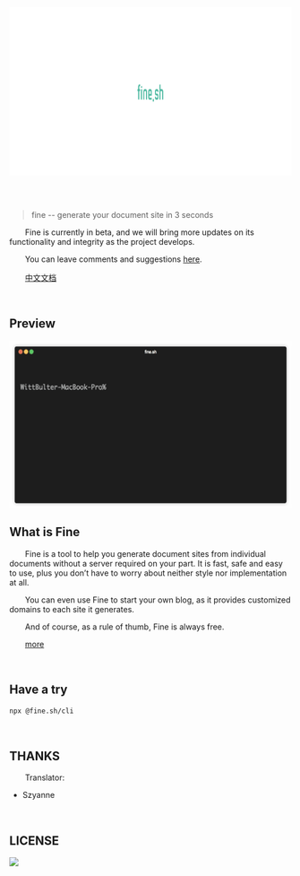 <p align="center" height="250">
  <img height="300" src="logo.png" align="center"/>
</p>
<br/>
<br/>

> fine -- generate your document site in 3 seconds
  
&emsp;&emsp;Fine is currently in beta, and we will bring more updates on its functionality and integrity as the project develops.
  
&emsp;&emsp;You can leave comments and suggestions [here](https://github.com/just-fine/fine.sh-cli/issues/new).

&emsp;&emsp;[中文文档](README_CN.md)

<br/>

## Preview

<p align="left" height="250">
  <img height="300" src="fine.sh.gif" align="center"/>
</p>



## What is Fine

&emsp;&emsp;Fine is a tool to help you generate document sites from individual documents without a server required on your part. It is fast, safe and easy to use, plus you don’t have to worry about neither style nor implementation at all.

&emsp;&emsp;You can even use Fine to start your own blog, as it provides customized domains to each site it generates.

&emsp;&emsp;And of course, as a rule of thumb, Fine is always free.
   
&emsp;&emsp;[more](https://fine.sh)

<br/>

## Have a try

   ```
   npx @fine.sh/cli
   ```

<br/>

## THANKS

&emsp;&emsp;Translator:

  -  Szyanne

<br/>

## LICENSE


<a target="_blank" href="https://opensource.org/licenses/MIT" title="License: MIT"><img src="https://img.shields.io/github/license/WittBulter/fine.sh-cli.svg?style=flat-square"></a>
